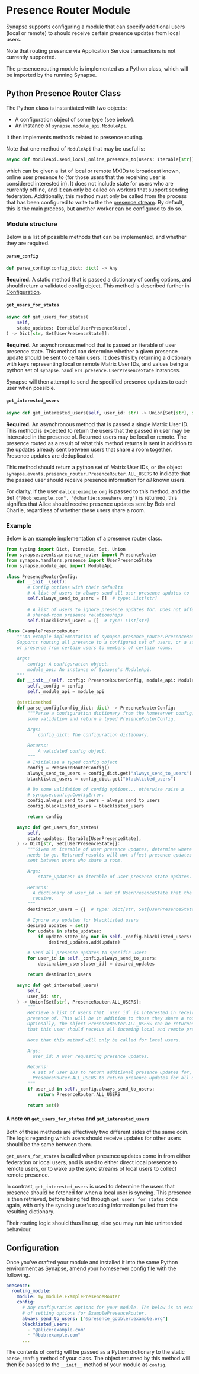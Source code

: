 # Presence Router Module

Synapse supports configuring a module that can specify additional users
(local or remote) to should receive certain presence updates from local
users.

Note that routing presence via Application Service transactions is not
currently supported.

The presence routing module is implemented as a Python class, which will
be imported by the running Synapse.

## Python Presence Router Class

The Python class is instantiated with two objects:

* A configuration object of some type (see below).
* An instance of `synapse.module_api.ModuleApi`.

It then implements methods related to presence routing.

Note that one method of `ModuleApi` that may be useful is:

```python
async def ModuleApi.send_local_online_presence_to(users: Iterable[str]) -> None
```

which can be given a list of local or remote MXIDs to broadcast known, online user
presence to (for those users that the receiving user is considered interested in). 
It does not include state for users who are currently offline, and it can only be
called on workers that support sending federation. Additionally, this method must
only be called from the process that has been configured to write to the
the [presence stream](https://github.com/matrix-org/synapse/blob/master/docs/workers.md#stream-writers).
By default, this is the main process, but another worker can be configured to do
so.

### Module structure

Below is a list of possible methods that can be implemented, and whether they are
required.

#### `parse_config`

```python
def parse_config(config_dict: dict) -> Any
```

**Required.** A static method that is passed a dictionary of config options, and
  should return a validated config object. This method is described further in
  [Configuration](#configuration).

#### `get_users_for_states`

```python
async def get_users_for_states(
    self,
    state_updates: Iterable[UserPresenceState],
) -> Dict[str, Set[UserPresenceState]]:
```

**Required.** An asynchronous method that is passed an iterable of user presence
state. This method can determine whether a given presence update should be sent to certain
users. It does this by returning a dictionary with keys representing local or remote
Matrix User IDs, and values being a python set
of `synapse.handlers.presence.UserPresenceState` instances.

Synapse will then attempt to send the specified presence updates to each user when
possible.

#### `get_interested_users`

```python
async def get_interested_users(self, user_id: str) -> Union[Set[str], str]
```

**Required.** An asynchronous method that is passed a single Matrix User ID. This
method is expected to return the users that the passed in user may be interested in the
presence of. Returned users may be local or remote. The presence routed as a result of
what this method returns is sent in addition to the updates already sent between users
that share a room together. Presence updates are deduplicated.

This method should return a python set of Matrix User IDs, or the object
`synapse.events.presence_router.PresenceRouter.ALL_USERS` to indicate that the passed
user should receive presence information for *all* known users.

For clarity, if the user `@alice:example.org` is passed to this method, and the Set
`{"@bob:example.com", "@charlie:somewhere.org"}` is returned, this signifies that Alice
should receive presence updates sent by Bob and Charlie, regardless of whether these
users share a room.

### Example

Below is an example implementation of a presence router class.

```python
from typing import Dict, Iterable, Set, Union
from synapse.events.presence_router import PresenceRouter
from synapse.handlers.presence import UserPresenceState
from synapse.module_api import ModuleApi

class PresenceRouterConfig:
    def __init__(self):
        # Config options with their defaults
        # A list of users to always send all user presence updates to
        self.always_send_to_users = []  # type: List[str]
        
        # A list of users to ignore presence updates for. Does not affect
        # shared-room presence relationships
        self.blacklisted_users = []  # type: List[str]

class ExamplePresenceRouter:
    """An example implementation of synapse.presence_router.PresenceRouter.
    Supports routing all presence to a configured set of users, or a subset
    of presence from certain users to members of certain rooms.

    Args:
        config: A configuration object.
        module_api: An instance of Synapse's ModuleApi.
    """
    def __init__(self, config: PresenceRouterConfig, module_api: ModuleApi):
        self._config = config
        self._module_api = module_api

    @staticmethod
    def parse_config(config_dict: dict) -> PresenceRouterConfig:
        """Parse a configuration dictionary from the homeserver config, do
        some validation and return a typed PresenceRouterConfig.

        Args:
            config_dict: The configuration dictionary.

        Returns:
            A validated config object.
        """
        # Initialise a typed config object
        config = PresenceRouterConfig()
        always_send_to_users = config_dict.get("always_send_to_users")
        blacklisted_users = config_dict.get("blacklisted_users")

        # Do some validation of config options... otherwise raise a
        # synapse.config.ConfigError.
        config.always_send_to_users = always_send_to_users
        config.blacklisted_users = blacklisted_users

        return config

    async def get_users_for_states(
        self,
        state_updates: Iterable[UserPresenceState],
    ) -> Dict[str, Set[UserPresenceState]]:
        """Given an iterable of user presence updates, determine where each one
        needs to go. Returned results will not affect presence updates that are
        sent between users who share a room.

        Args:
            state_updates: An iterable of user presence state updates.

        Returns:
          A dictionary of user_id -> set of UserPresenceState that the user should 
          receive.
        """
        destination_users = {}  # type: Dict[str, Set[UserPresenceState]

        # Ignore any updates for blacklisted users
        desired_updates = set()
        for update in state_updates:
            if update.state_key not in self._config.blacklisted_users:
                desired_updates.add(update)

        # Send all presence updates to specific users
        for user_id in self._config.always_send_to_users:
            destination_users[user_id] = desired_updates

        return destination_users

    async def get_interested_users(
        self,
        user_id: str,
    ) -> Union[Set[str], PresenceRouter.ALL_USERS]:
        """
        Retrieve a list of users that `user_id` is interested in receiving the
        presence of. This will be in addition to those they share a room with.
        Optionally, the object PresenceRouter.ALL_USERS can be returned to indicate
        that this user should receive all incoming local and remote presence updates.

        Note that this method will only be called for local users.

        Args:
          user_id: A user requesting presence updates.

        Returns:
          A set of user IDs to return additional presence updates for, or
          PresenceRouter.ALL_USERS to return presence updates for all other users.
        """
        if user_id in self._config.always_send_to_users:
            return PresenceRouter.ALL_USERS

        return set()
```

#### A note on `get_users_for_states` and `get_interested_users`

Both of these methods are effectively two different sides of the same coin. The logic
regarding which users should receive updates for other users should be the same 
between them.

`get_users_for_states` is called when presence updates come in from either federation 
or local users, and is used to either direct local presence to remote users, or to
wake up the sync streams of local users to collect remote presence.

In contrast, `get_interested_users` is used to determine the users that presence should
be fetched for when a local user is syncing. This presence is then retrieved, before
being fed through `get_users_for_states` once again, with only the syncing user's
routing information pulled from the resulting dictionary.

Their routing logic should thus line up, else you may run into unintended behaviour.

## Configuration

Once you've crafted your module and installed it into the same Python environment as
Synapse, amend your homeserver config file with the following.

```yaml
presence:
  routing_module:
    module: my_module.ExamplePresenceRouter
    config:
      # Any configuration options for your module. The below is an example.
      # of setting options for ExamplePresenceRouter.
      always_send_to_users: ["@presence_gobbler:example.org"]
      blacklisted_users:
        - "@alice:example.com"
        - "@bob:example.com"
      ...
```

The contents of `config` will be passed as a Python dictionary to the static
`parse_config` method of your class. The object returned by this method will
then be passed to the `__init__` method of your module as `config`.
